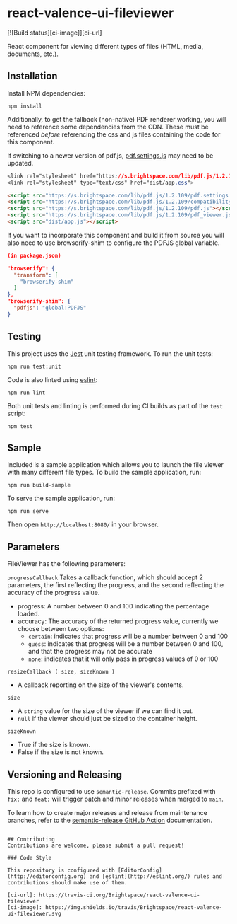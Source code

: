 # react-valence-ui-fileviewer
[![Build status][ci-image]][ci-url]

React component for viewing different types of files (HTML, media, documents, etc.).

## Installation

Install NPM dependencies:

```shell
npm install
```

Additionally, to get the fallback (non-native) PDF renderer working, you will need to reference some dependencies from the CDN.
These must be referenced _before_ referencing the css and js files containing the code for this component.

If switching to a newer version of pdf.js, [pdf.settings.js](https://github.com/Brightspace/valence-ui-pdfjs-settings) may need to be updated.

```css
<link rel="stylesheet" href="https://s.brightspace.com/lib/pdf.js/1.2.109/pdf_viewer.css">
<link rel="stylesheet" type="text/css" href="dist/app.css">
```

```html
<script src="https://s.brightspace.com/lib/pdf.js/1.2.109/pdf.settings.js"></script>
<script src="https://s.brightspace.com/lib/pdf.js/1.2.109/compatibility.js"></script>
<script src="https://s.brightspace.com/lib/pdf.js/1.2.109/pdf.js"></script>
<script src="https://s.brightspace.com/lib/pdf.js/1.2.109/pdf_viewer.js"></script>
<script src="dist/app.js"></script>
```

If you want to incorporate this component and build it from source you will also need to use browserify-shim to configure the PDFJS global variable.

```json
(in package.json)

"browserify": {
  "transform": [
    "browserify-shim"
  ]
},
"browserify-shim": {
  "pdfjs": "global:PDFJS"
}
```

## Testing

This project uses the [Jest](https://facebook.github.io/jest/) unit testing framework. To run the unit tests:

```shell
npm run test:unit
```

Code is also linted using [eslint](http://eslint.org/):

```shell
npm run lint
```

Both unit tests and linting is performed during CI builds as part of the `test` script:

```shell
npm test
```

## Sample

Included is a sample application which allows you to launch the file viewer with many different file types. To build the sample application, run:

```shell
npm run build-sample
```

To serve the sample application, run:

```shell
npm run serve
```

Then open `http://localhost:8080/` in your browser.

## Parameters
FileViewer has the following parameters:

`progressCallback` Takes a callback function, which should accept 2 parameters, the first reflecting the progress, and the second reflecting the accuracy of the progress value.

* progress: A number between 0 and 100 indicating the percentage loaded.
* accuracy: The accuracy of the returned progress value, currently we choose between two options:
	* `certain`: indicates that progress will be a number between 0 and 100
	* `guess`: indicates that progress will be a number between 0 and 100, and that the progress may not be accurate
	* `none`: indicates that it will only pass in progress values of 0 or 100

```
resizeCallback ( size, sizeKnown )
```
* A callback reporting on the size of the viewer's contents.

`size`
* A `string` value for the size of the viewer if we can find it out.
* `null` if the viewer should just be sized to the container height.

`sizeKnown`
* True if the size is known.
* False if the size is not known.

## Versioning and Releasing

This repo is configured to use `semantic-release`. Commits prefixed with `fix:` and `feat:` will trigger patch and minor releases when merged to `main`.

To learn how to create major releases and release from maintenance branches, refer to the [semantic-release GitHub Action](https://github.com/BrightspaceUI/actions/tree/main/semantic-release) documentation.
```

## Contributing
Contributions are welcome, please submit a pull request!

### Code Style 

This repository is configured with [EditorConfig](http://editorconfig.org) and [eslint](http://eslint.org/) rules and contributions should make use of them.

[ci-url]: https://travis-ci.org/Brightspace/react-valence-ui-fileviewer
[ci-image]: https://img.shields.io/travis/Brightspace/react-valence-ui-fileviewer.svg
